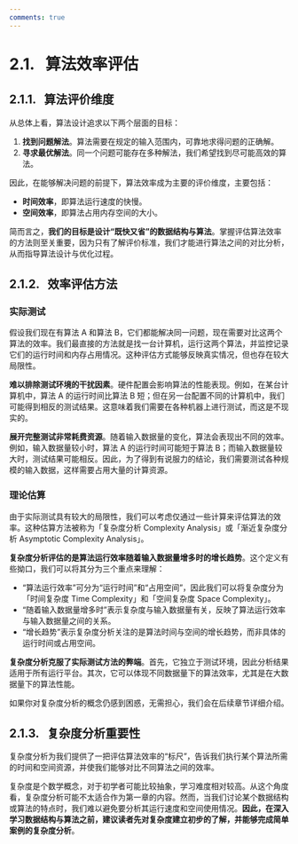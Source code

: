 ```yaml
---
comments: true
---
```


# 2.1. &nbsp; 算法效率评估

## 2.1.1. &nbsp; 算法评价维度

从总体上看，算法设计追求以下两个层面的目标：

1. **找到问题解法**。算法需要在规定的输入范围内，可靠地求得问题的正确解。
2. **寻求最优解法**。同一个问题可能存在多种解法，我们希望找到尽可能高效的算法。

因此，在能够解决问题的前提下，算法效率成为主要的评价维度，主要包括：

- **时间效率**，即算法运行速度的快慢。
- **空间效率**，即算法占用内存空间的大小。

简而言之，**我们的目标是设计“既快又省”的数据结构与算法**。掌握评估算法效率的方法则至关重要，因为只有了解评价标准，我们才能进行算法之间的对比分析，从而指导算法设计与优化过程。

## 2.1.2. &nbsp; 效率评估方法

### 实际测试

假设我们现在有算法 A 和算法 B，它们都能解决同一问题，现在需要对比这两个算法的效率。我们最直接的方法就是找一台计算机，运行这两个算法，并监控记录它们的运行时间和内存占用情况。这种评估方式能够反映真实情况，但也存在较大局限性。

**难以排除测试环境的干扰因素**。硬件配置会影响算法的性能表现。例如，在某台计算机中，算法 A 的运行时间比算法 B 短；但在另一台配置不同的计算机中，我们可能得到相反的测试结果。这意味着我们需要在各种机器上进行测试，而这是不现实的。

**展开完整测试非常耗费资源**。随着输入数据量的变化，算法会表现出不同的效率。例如，输入数据量较小时，算法 A 的运行时间可能短于算法 B；而输入数据量较大时，测试结果可能相反。因此，为了得到有说服力的结论，我们需要测试各种规模的输入数据，这样需要占用大量的计算资源。

### 理论估算

由于实际测试具有较大的局限性，我们可以考虑仅通过一些计算来评估算法的效率。这种估算方法被称为「复杂度分析 Complexity Analysis」或「渐近复杂度分析 Asymptotic Complexity Analysis」。

**复杂度分析评估的是算法运行效率随着输入数据量增多时的增长趋势**。这个定义有些拗口，我们可以将其分为三个重点来理解：

- “算法运行效率”可分为“运行时间”和“占用空间”，因此我们可以将复杂度分为「时间复杂度 Time Complexity」和「空间复杂度 Space Complexity」。
- “随着输入数据量增多时”表示复杂度与输入数据量有关，反映了算法运行效率与输入数据量之间的关系。
- “增长趋势”表示复杂度分析关注的是算法时间与空间的增长趋势，而非具体的运行时间或占用空间。

**复杂度分析克服了实际测试方法的弊端**。首先，它独立于测试环境，因此分析结果适用于所有运行平台。其次，它可以体现不同数据量下的算法效率，尤其是在大数据量下的算法性能。

如果你对复杂度分析的概念仍感到困惑，无需担心，我们会在后续章节详细介绍。

## 2.1.3. &nbsp; 复杂度分析重要性

复杂度分析为我们提供了一把评估算法效率的“标尺”，告诉我们执行某个算法所需的时间和空间资源，并使我们能够对比不同算法之间的效率。

复杂度是个数学概念，对于初学者可能比较抽象，学习难度相对较高。从这个角度看，复杂度分析可能不太适合作为第一章的内容。然而，当我们讨论某个数据结构或算法的特点时，我们难以避免要分析其运行速度和空间使用情况。**因此，在深入学习数据结构与算法之前，建议读者先对复杂度建立初步的了解，并能够完成简单案例的复杂度分析**。
